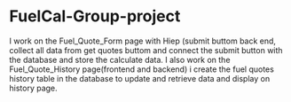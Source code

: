 # FuelCal-Group-project
I work on the Fuel_Quote_Form page with Hiep (submit buttom back end, collect all data from get quotes buttom and connect the submit button with the database and store the calculate data.
I also work on the Fuel_Quote_History page(frontend and backend) i create the fuel quotes history table in the database to update and retrieve data and display on history page.

